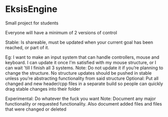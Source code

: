 # EksisEngine
Small project for students

Everyone will have a minimum of 2 versions of control

Stable: Is shareable, must be updated when your current goal has been reached, or part of it.
	
Eg: I want to make an input system that can handle controllers, mouse and keyboard. I can update it once I'm satisfied with my mouse structure, or I can wait 'till I finish all 3 systems.
Note: Do not update it if you’re planning to change the structure. No structure updates should be pushed in stable unless you’re abstracting functionality from said structure
Optional: Put all changed and new header/cpp files in a separate build so people can quickly drag stable changes into their folder

Experimental: Do whatever the fuck you want
Note: Document any major functionality or requested functionality. Also document added files and files that were changed or deleted
